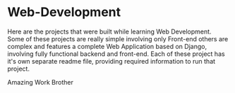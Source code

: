 # Web-Development
Here are the projects that were built while learning Web Development. Some of these projects are really simple involving only Front-end others are complex and features a complete Web Application based on Django, involving fully functional backend and front-end. Each of these project has it's own separate readme file, providing required information to run that project.

Amazing Work Brother
